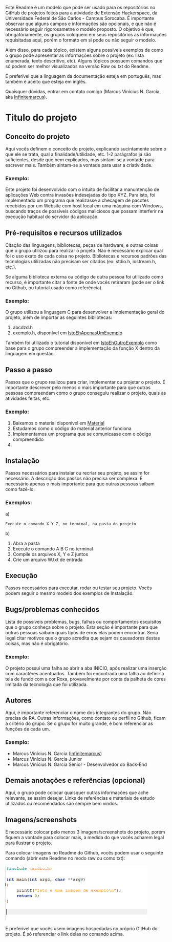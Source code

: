 Este Readme é um modelo que pode ser usado para os repositórios no GitHub de projetos feitos para a atividade de Extensão Hackerspace, da Universidade Federal de São Carlos - Campus Sorocaba. É importante observar que alguns campos e informações são opcionais, e que não é necessário seguir rigorosametne o modelo proposto. O objetivo é que, obrigatóriamente, os grupos coloquem em seus repositórios as informações requisitadas aqui, porém o formato em si pode ou não seguir o modelo.

Além disso, para cada tópico, existem alguns possíveis exemplos de como o grupo pode apresentar as informações sobre o projeto (ex: lista enumerada, texto descritivo, etc). Alguns tópicos possuem comandos que só podem ser melhor visualizados na versão Raw ou txt do Readme.

É preferível que a linguagem da documentação esteja em português, mas também é aceito que esteja em inglês.

Quaisquer dúvidas, entrar em contato comigo (Marcus Vinícius N. Garcia, aka [Infinitemarcus](https://github.com/Infinitemarcus)).

# Titulo do projeto

## Conceito do projeto
Aqui vocês definem o conceito do projeto, explicando sucintamente sobre o que ele se trata, qual a finalidade/utilidade, etc. 1-2 parágrafos já são suficientes, desde que bem explicados, mas sintam-se a vontade para escrever mais. Também sintam-se a vontade para usar a criatividade.

### Exemplo:

Este projeto foi desenvolvido com o intuíto de facilitar a manuntenção de aplicações Web contra invasões indesejadas do tipo XYZ. Para isto, foi implementado um programa que realizasse a checagem de pacotes recebidos por um Website com host local em uma máquina com Windows, buscando traços de possíveis códigos maliciosos que possam interferir na execução habitual do servidor da aplicação.
  
## Pré-requisitos e recursos utilizados
Citação das linguagens, bibliotecas, peças de hardware, e outras coisas que o grupo utilizou para realizar o projeto. Não é necessário explicar qual foi o uso exato de cada coisa no projeto. Bibliotecas e recursos padrões das tecnologias utilizadas não precisam ser citados (ex: stdio.h, iostream.h, etc.).

Se alguma biblioteca externa ou código de outra pessoa foi utilizado como recurso, é importante citar a fonte de onde vocês retiraram (pode ser o link no Github, ou tutorial usado como referência).

### Exemplo:

O grupo utilizou a linguagem C para desenvolver a implementação geral do projeto, além de importar as seguintes bibliotecas:
1. abcdzd.h
2. exemplo.h, disponível em [IstoEhApenasUmExemplo](https://github.com/istoehapenasumexemplo/minhabiblioteca)

Também foi utilizado o tutorial disponível em [IstoEhOutroExemplo](https://github.com/istoehoutroexemplo/oi) como base para o grupo compreender a implementação da função X dentro da linguagem em questão.
  
## Passo a passo
Passos que o grupo realizou para criar, implementar ou projetar o projeto. É importante descrever pelo menos o mais importante para que outras pessoas compreendam como o grupo conseguiu realizar o projeto, quais as atividades feitas, etc.

### Exemplo:

1. Baixamos o material disponível em [Material](https://materialdeexemplodohackerspace.com.br)
2. Estudamos como o código do material anterior funciona
3. Implementamos um programa que se comunicasse com o código compreendido
4. 

## Instalação
Passos necessários para instalar ou recriar seu projeto, se assim for necessário. A descrição dos passos não precisa ser complexa. É necessário apenas o mais importante para que outras pessoas saibam como fazê-lo.

### Exemplos:
a)
  ```
  Execute o comando X Y Z, no terminal, na pasta do projeto
  ```
b)
  1. Abra a pasta 
  2. Execute o comando A B C no terminal
  3. Compile os arquivos X, Y e Z juntos
  4. Crie um arquivo W.txt de entrada

## Execução
Passos necessários para executar, rodar ou testar seu projeto. Vocês podem seguir o mesmo modelo dos exemplos de Instalação.

## Bugs/problemas conhecidos
Lista de possíveis problemas, bugs, falhas ou comportamentos esquisitos que o grupo conheça sobre o projeto. Esta seção é importante para que outras pessoas saibam quais tipos de erros elas podem encontrar. Seria legal citar motivos que o grupo acredita que sejam os causadores destas coisas, mas não é obrigatório.

### Exemplo:

O projeto possui uma falha ao abrir a aba INICIO, após realizar uma inserção com caractéres acentuados. Também foi encontrada uma falha ao definir a tela de fundo com a cor Roxa, provavelmente por conta da palheta de cores limitada da tecnologia que foi utilizada.

## Autores
Aqui, é importante referenciar o nome dos integrantes do grupo. Não precisa de RA. Outras informações, como contato ou perfil no Github, ficam a critério do grupo. Se o grupo for muito grande, é bom referenciar as funções de cada um.

### Exemplo:
* Marcus Vinícius N. Garcia ([Infinitemarcus](https://github.com/Infinitemarcus))
* Marcus Vinícius N. Garcia Junior
* Marcus Vinícius N. Garcia Sênior - Desenvolvedor do Back-End

## Demais anotações e referências (opcional)
Aqui, o grupo pode colocar quaisquer outras informações que ache relevante, se assim desejar. Links de referências e materiais de estudo utilizados ou recomendados são sempre bem vindos. 

## Imagens/screenshots
É necessário colocar pelo menos 3 imagens/screenshots do projeto, porém fiquem a vontade para colocar mais, a medida do que vocês acharem legal para ilustrar o projeto.

Para colocar imagens no Readme do Github, vocês podem usar o seguinte comando (abrir este Readme no modo raw ou como txt):

![Imagem](https://github.com/Infinitemarcus/Hackerspace-template/blob/master/exemplo.png)

É preferível que vocês usem imagens hospedadas no próprio GitHub do projeto. É só referenciar o link delas no comando acima.
